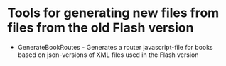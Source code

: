 # Tools for generating new files from files from the old Flash version

- GenerateBookRoutes - Generates a router javascript-file for books based on json-versions of XML files used in the Flash version
